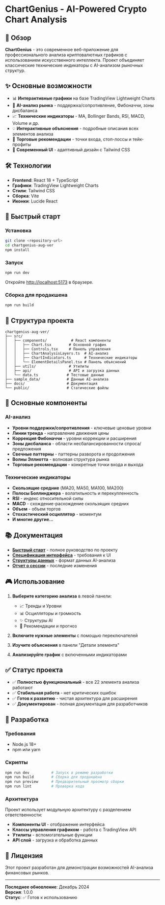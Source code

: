# ChartGenius - AI-Powered Crypto Chart Analysis

## 🚀 Обзор

**ChartGenius** - это современное веб-приложение для профессионального анализа криптовалютных графиков с использованием искусственного интеллекта. Проект объединяет классические технические индикаторы с AI-анализом рыночных структур.

## ✨ Основные возможности

- 📊 **Интерактивные графики** на базе TradingView Lightweight Charts
- 🤖 **AI-анализ рынка** - поддержка/сопротивление, Фибоначчи, зоны дисбаланса
- 📈 **Технические индикаторы** - MA, Bollinger Bands, RSI, MACD, Volume и др.
- 💡 **Интерактивные объяснения** - подробные описания всех элементов анализа
- 🎯 **Торговые рекомендации** - точки входа, стоп-лоссы и тейк-профиты
- 🎨 **Современный UI** - адаптивный дизайн с Tailwind CSS

## 🛠️ Технологии

- **Frontend**: React 18 + TypeScript
- **Графики**: TradingView Lightweight Charts
- **Стили**: Tailwind CSS
- **Сборка**: Vite
- **Иконки**: Lucide React

## 🚀 Быстрый старт

### Установка
```bash
git clone <repository-url>
cd chartgenius-aug-ver
npm install
```

### Запуск
```bash
npm run dev
```

Откройте [http://localhost:5173](http://localhost:5173) в браузере.

### Сборка для продакшена
```bash
npm run build
```

## 📁 Структура проекта

```
chartgenius-aug-ver/
├── src/
│   ├── components/           # React компоненты
│   │   ├── Chart.tsx        # Основной график
│   │   ├── Controls.tsx     # Панель управления
│   │   ├── ChartAnalysisLayers.ts  # AI-анализ
│   │   ├── ChartIndicators.ts      # Технические индикаторы
│   │   └── ElementDetailsPanel.tsx # Панель объяснений
│   ├── utils/               # Утилиты
│   ├── api/                 # API и загрузка данных
│   └── data.ts             # Тестовые данные
├── sample_data/            # Данные AI-анализа
├── docs/                   # Документация
└── public/                 # Статические файлы
```

## 🎯 Основные компоненты

### AI-анализ
- **Уровни поддержки/сопротивления** - ключевые ценовые уровни
- **Линии тренда** - направление движения цены
- **Коррекция Фибоначчи** - уровни коррекции и расширения
- **Зоны дисбаланса** - области несбалансированности спроса/предложения
- **Свечные паттерны** - паттерны разворота и продолжения
- **Волны Эллиотта** - волновая структура рынка
- **Торговые рекомендации** - конкретные точки входа и выхода

### Технические индикаторы
- **Скользящие средние** (MA20, MA50, MA100, MA200)
- **Полосы Боллинджера** - волатильность и перекупленность
- **RSI** - индекс относительной силы
- **MACD** - схождение-расхождение скользящих средних
- **Объем** - объем торгов
- **Стохастический осциллятор** - моментум
- **И многие другие...**

## 📚 Документация

- **[Быстрый старт](docs/QUICK_START_GUIDE.md)** - полное руководство по проекту
- **[Спецификация интерфейса](docs/спецификация%20интерфейса.md)** - требования к UI
- **[Структуры данных](docs/Описание%20структур%20данных.md)** - формат данных AI-анализа
- **[Отчет о сессии](docs/SESSION_SUMMARY.md)** - последние изменения

## 🎮 Использование

1. **Выберите категорию анализа** в левой панели:
   - 📈 Тренды и Уровни
   - 📊 Осцилляторы и громкость
   - ✨ Структуры AI
   - 🔮 Рекомендации и прогноз

2. **Включите нужные элементы** с помощью переключателей

3. **Изучите объяснения** в панели "Детали элемента"

4. **Анализируйте график** с включенными индикаторами

## ✅ Статус проекта

- ✅ **Полностью функциональный** - все 22 элемента анализа работают
- ✅ **Стабильная работа** - нет критических ошибок
- ✅ **Готов к развитию** - чистая архитектура для расширения
- ✅ **Документирован** - полная документация для разработчиков

## 🤝 Разработка

### Требования
- Node.js 18+
- npm или yarn

### Скрипты
```bash
npm run dev          # Запуск в режиме разработки
npm run build        # Сборка для продакшена
npm run preview      # Предварительный просмотр сборки
npm run lint         # Проверка кода
```

### Архитектура
Проект использует модульную архитектуру с разделением ответственности:
- **Компоненты UI** - отображение интерфейса
- **Классы управления графиком** - работа с TradingView API
- **Утилиты** - вспомогательные функции
- **API слой** - загрузка и обработка данных

## 📄 Лицензия

Этот проект разработан для демонстрации возможностей AI-анализа финансовых рынков.

---

**Последнее обновление**: Декабрь 2024  
**Версия**: 1.0.0  
**Статус**: ✅ Готов к использованию
